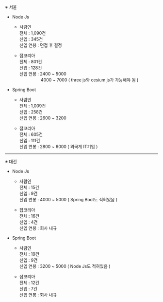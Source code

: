 ※ 서울   

* Node Js   

  - 사람인   
    전체 : 1,090건   
    신입 : 345건   
    신입 연봉 : 면접 후 결정   

  - 잡코리아   
    전체 : 801건   
    신입 : 128건   
    신입 연봉 : 2400 ~ 5000   
　　　　　4000 ~ 7000 ( three js와 cesium js가 가능해야 됨 )   



* Spring Boot   

  - 사람인   
    전체 : 1,009건   
    신입 : 258건   
    신입 연봉 : 2600 ~ 3200   

  - 잡코리아   
    전체 : 605건   
    신입 : 111건   
    신입 연봉 : 2800 ~ 6000 ( 외국계 IT기업 )   


-------------------------------------------------------------------------------------

※ 대전   

* Node Js   

  - 사람인   
    전체 : 15건   
    신입 : 9건   
    신입 연봉 : 4000 ~ 5000 ( Spring Boot도 적혀있음 )   

  - 잡코리아   
    전체 : 16건   
    신입 : 4건   
    신입 연봉 : 회사 내규   



* Spring Boot   

  - 사람인   
    전체 : 19건   
    신입 : 9건   
    신입 연봉 : 3200 ~ 5000 ( Node Js도 적혀있음 )   

  - 잡코리아   
    전체 : 12건   
    신입 : 7건   
    신입 연봉 : 회사 내규   


